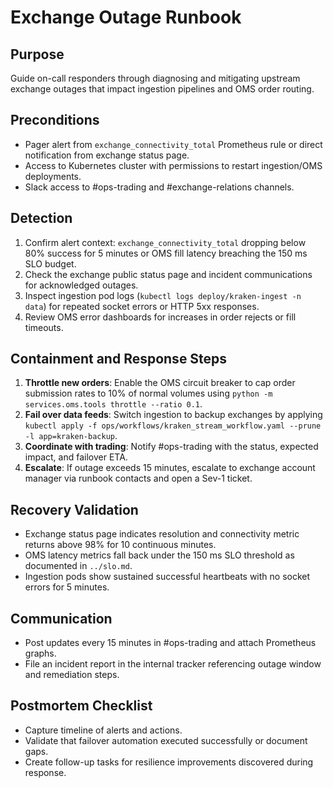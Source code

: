 # Exchange Outage Runbook

## Purpose
Guide on-call responders through diagnosing and mitigating upstream exchange outages that impact ingestion pipelines and OMS order routing.

## Preconditions
- Pager alert from `exchange_connectivity_total` Prometheus rule or direct notification from exchange status page.
- Access to Kubernetes cluster with permissions to restart ingestion/OMS deployments.
- Slack access to #ops-trading and #exchange-relations channels.

## Detection
1. Confirm alert context: `exchange_connectivity_total` dropping below 80% success for 5 minutes or OMS fill latency breaching the 150 ms SLO budget.
2. Check the exchange public status page and incident communications for acknowledged outages.
3. Inspect ingestion pod logs (`kubectl logs deploy/kraken-ingest -n data`) for repeated socket errors or HTTP 5xx responses.
4. Review OMS error dashboards for increases in order rejects or fill timeouts.

## Containment and Response Steps
1. **Throttle new orders**: Enable the OMS circuit breaker to cap order submission rates to 10% of normal volumes using `python -m services.oms.tools throttle --ratio 0.1`.
2. **Fail over data feeds**: Switch ingestion to backup exchanges by applying `kubectl apply -f ops/workflows/kraken_stream_workflow.yaml --prune -l app=kraken-backup`.
3. **Coordinate with trading**: Notify #ops-trading with the status, expected impact, and failover ETA.
4. **Escalate**: If outage exceeds 15 minutes, escalate to exchange account manager via runbook contacts and open a Sev-1 ticket.

## Recovery Validation
- Exchange status page indicates resolution and connectivity metric returns above 98% for 10 continuous minutes.
- OMS latency metrics fall back under the 150 ms SLO threshold as documented in `../slo.md`.
- Ingestion pods show sustained successful heartbeats with no socket errors for 5 minutes.

## Communication
- Post updates every 15 minutes in #ops-trading and attach Prometheus graphs.
- File an incident report in the internal tracker referencing outage window and remediation steps.

## Postmortem Checklist
- Capture timeline of alerts and actions.
- Validate that failover automation executed successfully or document gaps.
- Create follow-up tasks for resilience improvements discovered during response.
